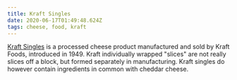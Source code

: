 ```yaml
---
title: Kraft Singles
date: 2020-06-17T01:49:48.624Z
tags: cheese, food, kraft
---
```

[Kraft Singles](https://en.wikipedia.org/wiki/Kraft_Singles) is a processed cheese product manufactured and sold by Kraft Foods, introduced in 1949. Kraft individually wrapped "slices" are not really slices off a block, but formed separately in manufacturing. Kraft singles do however contain ingredients in common with cheddar cheese.